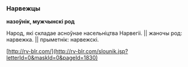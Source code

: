 ### Нарвежцы
**назоўнік, мужчынскі род**

Народ, які складае асноўнае насельніцтва Нарвегіі. || жаночы род: нарвежка. || прыметнік: нарвежскі.

<a rel="author">[http://rv-blr.com/](http://rv-blr.com/slounik.jsp?letterId=0&maskId=0&pageId=1830)</a>
